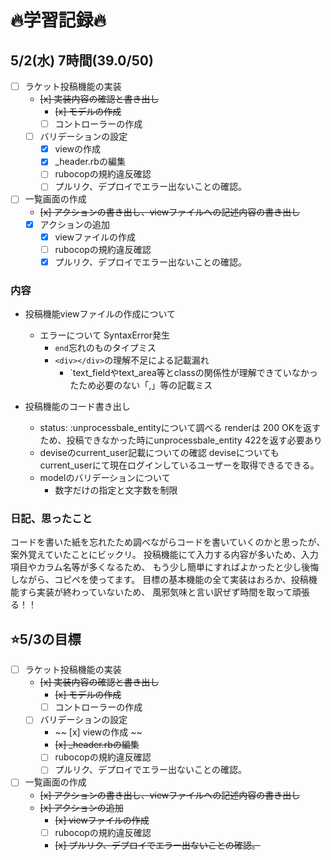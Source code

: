# 🔥学習記録🔥
## 5/2(水) 7時間(39.0/50)
- [ ] ラケット投稿機能の実装
  - ~~[x] 実装内容の確認と書き出し~~
	- ~~[x] モデルの作成~~
	- [ ] コントローラーの作成
  - [ ] バリデーションの設定
	- [x] viewの作成
	- [x] _header.rbの編集
	- [ ] rubocopの規約違反確認
	- [ ] プルリク、デプロイでエラー出ないことの確認。
- [ ] 一覧画面の作成
  - ~~[x] アクションの書き出し、viewファイルへの記述内容の書き出し~~
  - [x] アクションの追加
	- [x] viewファイルの作成
	- [ ] rubocopの規約違反確認
	- [x] プルリク、デプロイでエラー出ないことの確認。

### 内容
- 投稿機能viewファイルの作成について
  - エラーについて SyntaxError発生
	  - `end`忘れのものタイプミス
	  - `<div></div>`の理解不足による記載漏れ
		- `text_fieldやtext_area等とclassの関係性が理解できていなかったため必要のない「,」等の記載ミス

- 投稿機能のコード書き出し
  - status: :unprocessbale_entityについて調べる
     renderは 200 OKを返すため、投稿できなかった時にunprocessbale_entity 422を返す必要あり  
  - deviseのcurrent_user記載についての確認
	  deviseについてもcurrent_userにて現在ログインしているユーザーを取得できるできる。
  - modelのバリデーションについて
	 - 数字だけの指定と文字数を制限

### 日記、思ったこと
コードを書いた紙を忘れたため調べながらコードを書いていくのかと思ったが、案外覚えていたことにビックリ。
投稿機能にて入力する内容が多いため、入力項目やカラム名等が多くなるため、
もう少し簡単にすればよかったと少し後悔しながら、コピペを使ってます。
目標の基本機能の全て実装はおろか、投稿機能すら実装が終わっていないため、
風邪気味と言い訳ぜず時間を取って頑張る！！

## ⭐️5/3の目標
- [ ] ラケット投稿機能の実装
  - ~~[x] 実装内容の確認と書き出し~~
	- ~~[x] モデルの作成~~
	- [ ] コントローラーの作成
  - [ ] バリデーションの設定
	- ~~ [x] viewの作成 ~~
	- ~~[x] _header.rbの編集~~
	- [ ] rubocopの規約違反確認
	- [ ] プルリク、デプロイでエラー出ないことの確認。
- [ ] 一覧画面の作成
  - ~~[x] アクションの書き出し、viewファイルへの記述内容の書き出し~~
  - ~~[x] アクションの追加~~
	- ~~[x] viewファイルの作成~~
	- [ ] rubocopの規約違反確認
	- ~~[x] プルリク、デプロイでエラー出ないことの確認。~~
